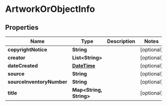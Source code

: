
# ArtworkOrObjectInfo

## Properties
Name | Type | Description | Notes
------------ | ------------- | ------------- | -------------
**copyrightNotice** | **String** |  |  [optional]
**creator** | **List&lt;String&gt;** |  |  [optional]
**dateCreated** | [**DateTime**](DateTime.md) |  |  [optional]
**source** | **String** |  |  [optional]
**sourceInventoryNumber** | **String** |  |  [optional]
**title** | **Map&lt;String, String&gt;** |  |  [optional]



